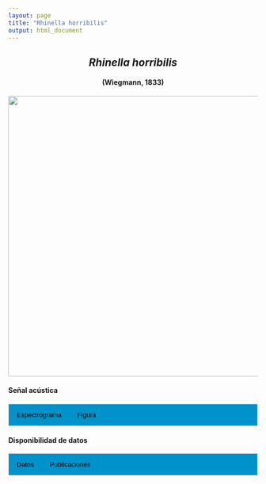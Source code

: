 ```yaml
---
layout: page
title: "Rhinella horribilis"
output: html_document
---
```


<style>
/* Simplified CSS for tabs */
.tab {
  overflow: hidden;
  border: 1px solid #ccc;
  background-color: #0092ca;
}
.tab button {
  background-color: inherit;
  float: left;
  border: none;
  cursor: pointer;
  padding: 14px 16px;
  transition: background-color 0.3s;
}
.tab button:hover {
  background-color: #ddd;
}
.tab button.active {
  background-color: #ccc;
}
.tabcontent {
  display: none;
  padding: 6px 12px;
  border: 1px solid #ccc;
  border-top: none;
}
.audio-container {
  margin-bottom: 10px;
}
body h1 {
  display: none;
}
</style>

<script>
function openTab(evt, tabName) {
  document.querySelectorAll('.tabcontent').forEach(tab => tab.style.display = "none");
  document.querySelectorAll('.tablinks').forEach(link => link.classList.remove('active'));
  document.getElementById(tabName).style.display = "block";
  evt.currentTarget.classList.add('active');
}
</script>

<!-- Species presentation -->
<div style="text-align: center;">
  <h2><i>Rhinella horribilis</i></h2>
  <h4>(Wiegmann, 1833)</h4>
  <img src="{{ site.baseurl }}/images/especie_Rhinella_horribilis.png" style="width:15cm;">
</div>

#### Señal acústica

<!-- Tabs section -->
<div class="tab">
  <button class="tablinks" onclick="openTab(event, 'Espectro')">Espectrograma</button>
  <button class="tablinks" onclick="openTab(event, 'fig')">Figura</button>
</div>

<!-- Seccion Espectrograma -->
<div id="Espectro" class="tabcontent" style="text-align: center;">
  <video width="100%" height="auto" controls>
    <source src="{{ site.baseurl }}/Espectrograms/dyna_Rhinella_horribilis.mp4" type="video/mp4">
    Tu navegador no soporta el elemento de video.
  </video>
</div>

<!-- Seccion Figura -->
<div id="fig" class="tabcontent" style="text-align: center;">
  <img src="{{ site.baseurl }}/images/spec_Rhinella_horribilis.png" style="width:15cm;">
</div>

#### Disponibilidad de datos

<!-- Tabs section -->
<div class="tab">
  <button class="tablinks" onclick="openTab(event, 'dat')">Datos</button>
  <button class="tablinks" onclick="openTab(event, 'pubs')">Publicaciones</button>
</div>

<!-- Seccion Datos -->
<div id="dat" class="tabcontent">
  <p><strong>Disponibles en Figshare</strong></p>
  <p>Chaves-Portilla, G. (2024). Rhinella horribilis. figshare. Media.  
    <a href="https://doi.org/10.6084/m9.figshare.27640617.v2" target="_blank">https://doi.org/10.6084/m9.figshare.27640617.v2</a>
  </p>
</div>

<!-- Seccion Publicaciones -->
<div id="pubs" class="tabcontent">
  <p><strong>Bernal, M.H., Montealegre, D.P., Páez, C.A.</strong> 2004. Estudio de la vocalización de trece especies de anuros del municipio de Ibagué, Colombia. <i>Revista de la Academia Colombiana de Ciencias Exactas, Físicas y Naturales</i> 28: 385-390. 
  <a href="https://raccefyn.co/index.php/raccefyn/article/view/2135" target="_blank">https://raccefyn.co/index.php/raccefyn/article/view/2135</a></p>
  <p><strong>***</strong><i>Bernal et al. (2004) no disponibiliza los audios y datos asociados.</i></p>
</div>
